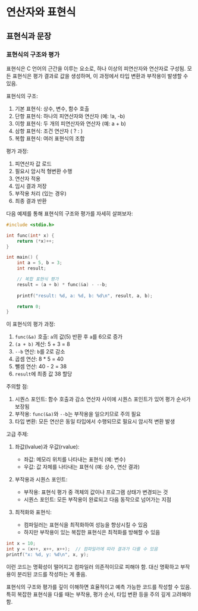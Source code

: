 # 연산자와 표현식

## 표현식과 문장

### 표현식의 구조와 평가

표현식은 C 언어의 근간을 이루는 요소로, 하나 이상의 피연산자와 연산자로 구성됨. 모든 표현식은 평가 결과로 값을 생성하며, 이 과정에서 타입 변환과 부작용이 발생할 수 있음.

표현식의 구조:

1. 기본 표현식: 상수, 변수, 함수 호출
2. 단항 표현식: 하나의 피연산자와 연산자 (예: !a, -b)
3. 이항 표현식: 두 개의 피연산자와 연산자 (예: a + b)
4. 삼항 표현식: 조건 연산자 ( ? : )
5. 복합 표현식: 여러 표현식의 조합

평가 과정:

1. 피연산자 값 로드
2. 필요시 암시적 형변환 수행
3. 연산자 적용
4. 임시 결과 저장
5. 부작용 처리 (있는 경우)
6. 최종 결과 반환

다음 예제를 통해 표현식의 구조와 평가를 자세히 살펴보자:

```c
#include <stdio.h>

int func(int* x) {
    return (*x)++;
}

int main() {
    int a = 5, b = 3;
    int result;

    // 복합 표현식 평가
    result = (a + b) * func(&a) - --b;
    
    printf("result: %d, a: %d, b: %d\n", result, a, b);

    return 0;
}
```

이 표현식의 평가 과정:

1. `func(&a)` 호출: `a`의 값(5) 반환 후 `a`를 6으로 증가
2. `(a + b)` 계산: 5 + 3 = 8
3. `--b` 연산: `b`를 2로 감소
4. 곱셈 연산: 8 * 5 = 40
5. 뺄셈 연산: 40 - 2 = 38
6. `result`에 최종 값 38 할당

주의할 점:

1. 시퀀스 포인트: 함수 호출과 감소 연산자 사이에 시퀀스 포인트가 있어 평가 순서가 보장됨
2. 부작용: `func(&a)`와 `--b`는 부작용을 일으키므로 주의 필요
3. 타입 변환: 모든 연산은 동일 타입에서 수행되므로 필요시 암시적 변환 발생

고급 주제:

1. 좌값(lvalue)과 우값(rvalue):
   - 좌값: 메모리 위치를 나타내는 표현식 (예: 변수)
   - 우값: 값 자체를 나타내는 표현식 (예: 상수, 연산 결과)

2. 부작용과 시퀀스 포인트:
   - 부작용: 표현식 평가 중 객체의 값이나 프로그램 상태가 변경되는 것
   - 시퀀스 포인트: 모든 부작용이 완료되고 다음 동작으로 넘어가는 지점

3. 최적화와 표현식:
   - 컴파일러는 표현식을 최적화하여 성능을 향상시킬 수 있음
   - 하지만 부작용이 있는 복잡한 표현식은 최적화를 방해할 수 있음

```c
int x = 10;
int y = (x++, x++, x++);  // 컴파일러에 따라 결과가 다를 수 있음
printf("x: %d, y: %d\n", x, y);
```

이런 코드는 명확성이 떨어지고 컴파일러 의존적이므로 피해야 함. 대신 명확하고 부작용이 분리된 코드를 작성하는 게 좋음.

표현식의 구조와 평가를 깊이 이해하면 효율적이고 예측 가능한 코드를 작성할 수 있음. 특히 복잡한 표현식을 다룰 때는 부작용, 평가 순서, 타입 변환 등을 주의 깊게 고려해야 함.
